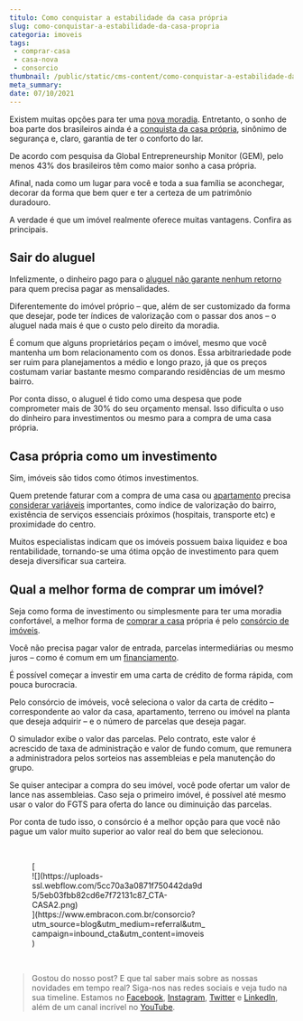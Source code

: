 ```yaml
---
titulo: Como conquistar a estabilidade da casa própria
slug: como-conquistar-a-estabilidade-da-casa-propria
categoria: imoveis
tags:
 - comprar-casa
 - casa-nova
 - consorcio
thumbnail: /public/static/cms-content/como-conquistar-a-estabilidade-da-casa-propria.png
meta_summary: 
date: 07/10/2021
---
```

Existem muitas opções para ter uma [nova moradia](https://www.embracon.com.br/consorcio-de-imoveis). Entretanto, o sonho de boa parte dos brasileiros ainda é a [conquista da casa própria](https://www.embracon.com.br/blog/hora-certa-comprar-imovel), sinônimo de segurança e, claro, garantia de ter o conforto do lar.

De acordo com pesquisa da Global Entrepreneurship Monitor (GEM), pelo menos 43% dos brasileiros têm como maior sonho a casa própria.

Afinal, nada como um lugar para você e toda a sua família se aconchegar, decorar da forma que bem quer e ter a certeza de um patrimônio duradouro.

A verdade é que um imóvel realmente oferece muitas vantagens. Confira as principais.

Sair do aluguel
---------------

Infelizmente, o dinheiro pago para o [aluguel não garante nenhum retorno](https://www.embracon.com.br/blog/como-sair-do-aluguel-definitivamente) para quem precisa pagar as mensalidades.

Diferentemente do imóvel próprio – que, além de ser customizado da forma que desejar, pode ter índices de valorização com o passar dos anos – o aluguel nada mais é que o custo pelo direito da moradia.

É comum que alguns proprietários peçam o imóvel, mesmo que você mantenha um bom relacionamento com os donos. Essa arbitrariedade pode ser ruim para planejamentos a médio e longo prazo, já que os preços costumam variar bastante mesmo comparando residências de um mesmo bairro.

Por conta disso, o aluguel é tido como uma despesa que pode comprometer mais de 30% do seu orçamento mensal. Isso dificulta o uso do dinheiro para investimentos ou mesmo para a compra de uma casa própria.

Casa própria como um investimento
---------------------------------

Sim, imóveis são tidos como ótimos investimentos.

Quem pretende faturar com a compra de uma casa ou [apartamento](https://www.embracon.com.br/blog/como-comprar-um-apartamento) precisa [considerar variáveis](https://www.embracon.com.br/blog/10-mitos-sobre-consorcio-de-imoveis) importantes, como índice de valorização do bairro, existência de serviços essenciais próximos (hospitais, transporte etc) e proximidade do centro.

Muitos especialistas indicam que os imóveis possuem baixa liquidez e boa rentabilidade, tornando-se uma ótima opção de investimento para quem deseja diversificar sua carteira.

Qual a melhor forma de comprar um imóvel?
-----------------------------------------

Seja como forma de investimento ou simplesmente para ter uma moradia confortável, a melhor forma de [comprar a casa](https://www.embracon.com.br/blog/hora-certa-comprar-imovel) própria é pelo [consórcio de imóveis](https://www.embracon.com.br/consorcio-de-imoveis).

Você não precisa pagar valor de entrada, parcelas intermediárias ou mesmo juros – como é comum em um [financiamento](https://www.embracon.com.br/blog/financiamento-ou-consorcio-o-que-e-melhor-na-compra-de-um-imovel).

É possível começar a investir em uma carta de crédito de forma rápida, com pouca burocracia.

Pelo consórcio de imóveis, você seleciona o valor da carta de crédito – correspondente ao valor da casa, apartamento, terreno ou imóvel na planta que deseja adquirir – e o número de parcelas que deseja pagar.

O simulador exibe o valor das parcelas. Pelo contrato, este valor é acrescido de taxa de administração e valor de fundo comum, que remunera a administradora pelos sorteios nas assembleias e pela manutenção do grupo.

Se quiser antecipar a compra do seu imóvel, você pode ofertar um valor de lance nas assembleias. Caso seja o primeiro imóvel, é possível até mesmo usar o valor do FGTS para oferta do lance ou diminuição das parcelas.

Por conta de tudo isso, o consórcio é a melhor opção para que você não pague um valor muito superior ao valor real do bem que selecionou.

‍

<figure class="w-richtext-figure-type-image w-richtext-align-center" style="max-width:310px">[<div>![](https://uploads-ssl.webflow.com/5cc70a3a0871f750442da9d5/5eb03fbb82cd6e7f72131c87_CTA-CASA2.png)</div>](https://www.embracon.com.br/consorcio?utm_source=blog&utm_medium=referral&utm_campaign=inbound_cta&utm_content=imoveis)</figure>‍

> Gostou do nosso post? E que tal saber mais sobre as nossas novidades em tempo real? Siga-nos nas redes sociais e veja tudo na sua timeline. Estamos no [Facebook](https://www.facebook.com/embracon/), [Instagram](https://www.instagram.com/embraconoficial/), [Twitter](https://twitter.com/embracon) e [LinkedIn](https://www.linkedin.com/company/1018875/), além de um canal incrível no [YouTube](https://www.youtube.com/channel/UCL-Y0mv9zc73Iek48NLUBzQ).

‍
